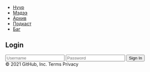<html>
<head>
	<meta charset="utf-8">
	<title>Login</title>
	<link rel="stylesheet" type="text/css" href="style1.css">
</head>
<body>
	<div class="menu">
					<ul>
						<li><a href="index.html">Нүүр</a></li>
						<li><a href="medee.html">Мэдээ</a></li>
						<li><a href="#">Архив</a></li>
						<li><a href="https://www.youtube.com/channel/UCISj0ute99O56z10pQtVF_g">Подкаст</a></li>
						<li><a href="bag.html">Баг</a></li>
					</ul>
					</div>
	<div class="signin">
		<form action="medee.html" method="post">
			<h2>Login</h2>
			</form>
			<input type="text" placeholder="Username" name="" value="">
			<input type="password" placeholder="Password" name="" value="">
			<button class="btn">Sign In</button>
		</form>
	</div>

</body>
</html>
© 2021 GitHub, Inc.
Terms
Privacy
